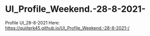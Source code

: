 # UI_Profile_Weekend.-28-8-2021-
Profile UI_28-8-2021
Here:  https://quiiterk45.github.io/UI_Profile_Weekend.-28-8-2021-/
